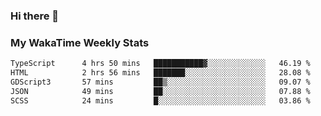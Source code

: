 ### Hi there 👋

<!--
**royschrauwen/royschrauwen** is a ✨ _special_ ✨ repository because its `README.md` (this file) appears on your GitHub profile.

Here are some ideas to get you started:

- 🔭 I’m currently working on ...
- 🌱 I’m currently learning ...
- 👯 I’m looking to collaborate on ...
- 🤔 I’m looking for help with ...
- 💬 Ask me about ...
- 📫 How to reach me: ...
- 😄 Pronouns: ...
- ⚡ Fun fact: ...
-->


### My WakaTime Weekly Stats
<!--START_SECTION:waka-->

```txt
TypeScript      4 hrs 50 mins   ███████████▓░░░░░░░░░░░░░   46.19 %
HTML            2 hrs 56 mins   ███████░░░░░░░░░░░░░░░░░░   28.08 %
GDScript3       57 mins         ██▒░░░░░░░░░░░░░░░░░░░░░░   09.07 %
JSON            49 mins         ██░░░░░░░░░░░░░░░░░░░░░░░   07.88 %
SCSS            24 mins         █░░░░░░░░░░░░░░░░░░░░░░░░   03.86 %
```

<!--END_SECTION:waka-->
